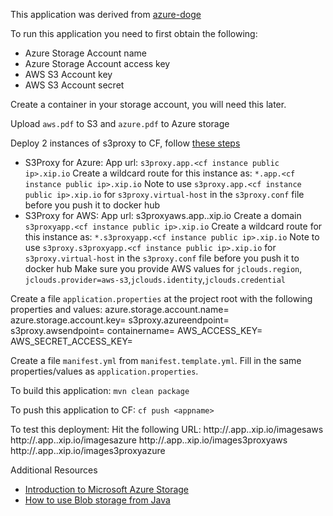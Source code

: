 This application was derived from [azure-doge](https://github.com/asaikali/azure-doge)

To run this application you need to first obtain the following: 

* Azure Storage Account name
* Azure Storage Account access key
* AWS S3 Account key
* AWS S3 Account secret

Create a container in your storage account, you will need this later.

Upload `aws.pdf` to S3 and `azure.pdf` to Azure storage

Deploy 2 instances of s3proxy to CF, follow [these steps](https://github.com/ritazh/s3proxydocker/blob/master/Deploy-to-Cloud-Foundry.md)

* S3Proxy for Azure:
App url: `s3proxy.app.<cf instance public ip>.xip.io`
Create a wildcard route for this instance as: `*.app.<cf instance public ip>.xip.io`
Note to use `s3proxy.app.<cf instance public ip>.xip.io` for `s3proxy.virtual-host` in the `s3proxy.conf` file before you push it to docker hub
* S3Proxy for AWS:
App url: s3proxyaws.app.<cf instance public ip>.xip.io
Create a domain `s3proxyapp.<cf instance public ip>.xip.io`
Create a wildcard route for this instance as: `*.s3proxyapp.<cf instance public ip>.xip.io`
Note to use `s3proxy.s3proxyapp.<cf instance public ip>.xip.io` for `s3proxy.virtual-host` in the `s3proxy.conf` file before you push it to docker hub
Make sure you provide AWS values for `jclouds.region`, `jclouds.provider=aws-s3`,`jclouds.identity`,`jclouds.credential`

Create a file `application.properties` at the project root with the following properties and values:
azure.storage.account.name=
azure.storage.account.key=
s3proxy.azureendpoint= <this is the endpoint for the s3proxy for azure>
s3proxy.awsendpoint= <this is the endpoint for the s3proxy for aws>
containername= <this is the container already created in your storage account for both azure and aws>
AWS_ACCESS_KEY=
AWS_SECRET_ACCESS_KEY=

Create a file `manifest.yml` from `manifest.template.yml`. Fill in the same properties/values as `application.properties`.

To build this application:
`mvn clean package`

To push this application to CF:
`cf push <appname>`

To test this deployment:
Hit the following URL:
http://<appname>.app.<cf instance public ip>.xip.io/imagesaws
http://<appname>.app.<cf instance public ip>.xip.io/imagesazure
http://<appname>.app.<cf instance public ip>.xip.io/images3proxyaws
http://<appname>.app.<cf instance public ip>.xip.io/images3proxyazure


Additional Resources

* [Introduction to Microsoft Azure Storage](https://azure.microsoft.com/en-us/documentation/articles/storage-introduction)
* [How to use Blob storage from Java](https://azure.microsoft.com/en-us/documentation/articles/storage-java-how-to-use-blob-storage/)
